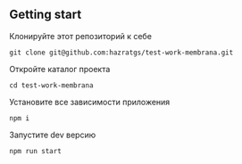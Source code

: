 ## Getting start
Клонируйте этот репозиторий к себе

    git clone git@github.com:hazratgs/test-work-membrana.git
Откройте каталог проекта

    cd test-work-membrana
Установите все зависимости приложения

    npm i
Запустите dev версию

    npm run start

